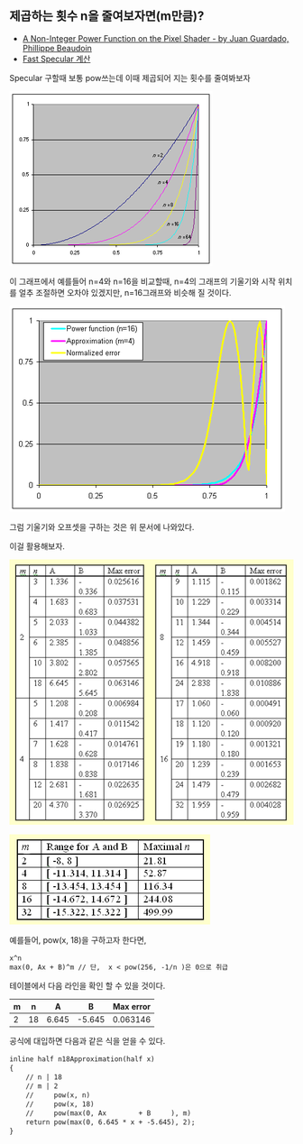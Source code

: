 ## 제곱하는 횟수 n을 줄여보자면(m만큼)?

- [A Non-Integer Power Function on the Pixel Shader - by Juan Guardado, Phillippe Beaudoin](https://www.gamasutra.com/view/feature/131381/a_noninteger_power_function_on_.php?page=2)
- [Fast Specular 계산](https://gamedevforever.com/36)

Specular 구할때 보통 pow쓰는데 이때 제곱되어 지는 횟수를 줄여봐보자

![./powgraph.gif](./res/powgraph.gif)

이 그래프에서 예를들어 n=4와 n=16을 비교할때, n=4의 그래프의 기울기와 시작 위치를 얼추 조절하면 오차야 있겠지만, n=16그래프와 비슷해 질 것이다.

![./n4n16gif](./res/n4n16.gif)

그럼 기울기와 오프셋을 구하는 것은 위 문서에 나와있다.

이걸 활용해보자.

![./powtable1.gif](./res/powtable1.gif)

![./powtable2.gif](./res/powtable2.gif)

예를들어, pow(x, 18)을 구하고자 한다면,

``` txt
x^n 
max(0, Ax + B)^m // 단,  x < pow(256, -1/n )은 0으로 취급
```

테이블에서 다음 라인을 확인 할 수 있을 것이다.

| m | n  | A     | B      | Max error |
|---|----|-------|--------|-----------|
| 2 | 18 | 6.645 | -5.645 | 0.063146  |

공식에 대입하면 다음과 같은 식을 얻을 수 있다.

``` hlsl
inline half n18Approximation(half x)
{
    // n | 18
    // m | 2
    //     pow(x, n)
    //     pow(x, 18)
    //     pow(max(0, Ax        + B     ), m)
    return pow(max(0, 6.645 * x + -5.645), 2);
}
```